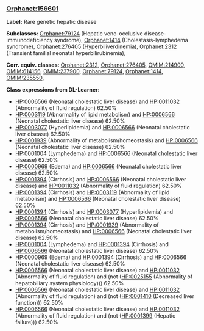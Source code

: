 
### [Orphanet:156601](http://www.orpha.net/ORDO/Orphanet_156601)
**Label:** Rare genetic hepatic disease

**Subclasses:** [Orphanet:79124](http://www.orpha.net/ORDO/Orphanet_79124) (Hepatic veno-occlusive disease-immunodeficiency syndrome), [Orphanet:1414](http://www.orpha.net/ORDO/Orphanet_1414) (Cholestasis-lymphedema syndrome), [Orphanet:276405](http://www.orpha.net/ORDO/Orphanet_276405) (Hyperbiliverdinemia), [Orphanet:2312](http://www.orpha.net/ORDO/Orphanet_2312) (Transient familial neonatal hyperbilirubinemia), 

**Corr. equiv. classes:** [Orphanet:2312](http://www.orpha.net/ORDO/Orphanet_2312), [Orphanet:276405](http://www.orpha.net/ORDO/Orphanet_276405), [OMIM:214900](http://purl.obolibrary.org/obo/OMIM_214900), [OMIM:614156](http://purl.obolibrary.org/obo/OMIM_614156), [OMIM:237900](http://purl.obolibrary.org/obo/OMIM_237900), [Orphanet:79124](http://www.orpha.net/ORDO/Orphanet_79124), [Orphanet:1414](http://www.orpha.net/ORDO/Orphanet_1414), [OMIM:235550](http://purl.obolibrary.org/obo/OMIM_235550), 

**Class expressions from DL-Learner:**

- [HP:0006566](http://purl.obolibrary.org/obo/HP_0006566) (Neonatal cholestatic liver disease) and [HP:0011032](http://purl.obolibrary.org/obo/HP_0011032) (Abnormality of fluid regulation) 62.50%
- [HP:0003119](http://purl.obolibrary.org/obo/HP_0003119) (Abnormality of lipid metabolism) and [HP:0006566](http://purl.obolibrary.org/obo/HP_0006566) (Neonatal cholestatic liver disease) 62.50%
- [HP:0003077](http://purl.obolibrary.org/obo/HP_0003077) (Hyperlipidemia) and [HP:0006566](http://purl.obolibrary.org/obo/HP_0006566) (Neonatal cholestatic liver disease) 62.50%
- [HP:0001939](http://purl.obolibrary.org/obo/HP_0001939) (Abnormality of metabolism/homeostasis) and [HP:0006566](http://purl.obolibrary.org/obo/HP_0006566) (Neonatal cholestatic liver disease) 62.50%
- [HP:0001004](http://purl.obolibrary.org/obo/HP_0001004) (Lymphedema) and [HP:0006566](http://purl.obolibrary.org/obo/HP_0006566) (Neonatal cholestatic liver disease) 62.50%
- [HP:0000969](http://purl.obolibrary.org/obo/HP_0000969) (Edema) and [HP:0006566](http://purl.obolibrary.org/obo/HP_0006566) (Neonatal cholestatic liver disease) 62.50%
- [HP:0001394](http://purl.obolibrary.org/obo/HP_0001394) (Cirrhosis) and [HP:0006566](http://purl.obolibrary.org/obo/HP_0006566) (Neonatal cholestatic liver disease) and [HP:0011032](http://purl.obolibrary.org/obo/HP_0011032) (Abnormality of fluid regulation) 62.50%
- [HP:0001394](http://purl.obolibrary.org/obo/HP_0001394) (Cirrhosis) and [HP:0003119](http://purl.obolibrary.org/obo/HP_0003119) (Abnormality of lipid metabolism) and [HP:0006566](http://purl.obolibrary.org/obo/HP_0006566) (Neonatal cholestatic liver disease) 62.50%
- [HP:0001394](http://purl.obolibrary.org/obo/HP_0001394) (Cirrhosis) and [HP:0003077](http://purl.obolibrary.org/obo/HP_0003077) (Hyperlipidemia) and [HP:0006566](http://purl.obolibrary.org/obo/HP_0006566) (Neonatal cholestatic liver disease) 62.50%
- [HP:0001394](http://purl.obolibrary.org/obo/HP_0001394) (Cirrhosis) and [HP:0001939](http://purl.obolibrary.org/obo/HP_0001939) (Abnormality of metabolism/homeostasis) and [HP:0006566](http://purl.obolibrary.org/obo/HP_0006566) (Neonatal cholestatic liver disease) 62.50%
- [HP:0001004](http://purl.obolibrary.org/obo/HP_0001004) (Lymphedema) and [HP:0001394](http://purl.obolibrary.org/obo/HP_0001394) (Cirrhosis) and [HP:0006566](http://purl.obolibrary.org/obo/HP_0006566) (Neonatal cholestatic liver disease) 62.50%
- [HP:0000969](http://purl.obolibrary.org/obo/HP_0000969) (Edema) and [HP:0001394](http://purl.obolibrary.org/obo/HP_0001394) (Cirrhosis) and [HP:0006566](http://purl.obolibrary.org/obo/HP_0006566) (Neonatal cholestatic liver disease) 62.50%
- [HP:0006566](http://purl.obolibrary.org/obo/HP_0006566) (Neonatal cholestatic liver disease) and [HP:0011032](http://purl.obolibrary.org/obo/HP_0011032) (Abnormality of fluid regulation) and (not ([HP:0025155](http://purl.obolibrary.org/obo/HP_0025155) (Abnormality of hepatobiliary system physiology))) 62.50%
- [HP:0006566](http://purl.obolibrary.org/obo/HP_0006566) (Neonatal cholestatic liver disease) and [HP:0011032](http://purl.obolibrary.org/obo/HP_0011032) (Abnormality of fluid regulation) and (not ([HP:0001410](http://purl.obolibrary.org/obo/HP_0001410) (Decreased liver function))) 62.50%
- [HP:0006566](http://purl.obolibrary.org/obo/HP_0006566) (Neonatal cholestatic liver disease) and [HP:0011032](http://purl.obolibrary.org/obo/HP_0011032) (Abnormality of fluid regulation) and (not ([HP:0001399](http://purl.obolibrary.org/obo/HP_0001399) (Hepatic failure))) 62.50%


